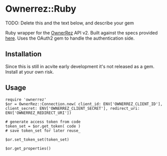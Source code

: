 # Ownerrez::Ruby

TODO: Delete this and the text below, and describe your gem

Ruby wrapper for the [OwnerRez](https://www.ownerrez.com/) API v2. Built against the specs provided [here](https://www.ownerrez.com/support/articles/api-overview). Uses the OAuth2 gem to handle the authentication side.

## Installation

Since this is still in acvite early development it's not released as a gem. Install at your own risk.

## Usage

```
require 'ownerrez'
$or = OwnerRez::Connection.new( client_id: ENV['OWNERREZ_CLIENT_ID'], client_secret: ENV['OWNERREZ_CLIENT_SECRET'], redirect_uri: ENV['OWNERREZ_REDIRECT_URI'])

# generate access token from code
token_set = $or.get_token( code )
# save token_set for later reuse_

$or.set_token_set(token_set)

$or.get_properties()

```

